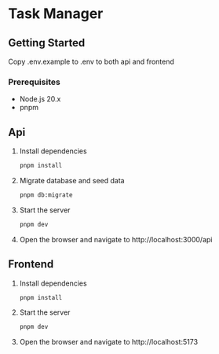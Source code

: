 # Task Manager

## Getting Started

Copy .env.example to .env to both api and frontend

### Prerequisites

- Node.js 20.x
- pnpm

## Api

1. Install dependencies
   ```sh
   pnpm install
   ```
2. Migrate database and seed data
   ```sh
   pnpm db:migrate
   ```
3. Start the server
   ```sh
   pnpm dev
   ```
4. Open the browser and navigate to http://localhost:3000/api

## Frontend

1. Install dependencies
   ```sh
   pnpm install
   ```
2. Start the server
   ```sh
   pnpm dev
   ```
3. Open the browser and navigate to http://localhost:5173